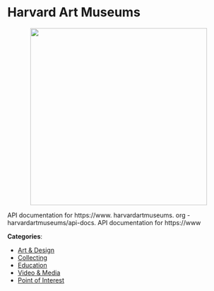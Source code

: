 # Harvard Art Museums
<p align="center">
    <img width="400" src="https://raw.githubusercontent.com/apis-list/apis-list/apis/harvard-art-museums/logo_256x256.png" />
</p>

API documentation for https://www. harvardartmuseums. org - harvardartmuseums/api-docs. API documentation for https://www



**Categories**:
- [Art & Design](https://github.com/apis-list/apis-list#art-and-design)
- [Collecting](https://github.com/apis-list/apis-list#collecting)
- [Education](https://github.com/apis-list/apis-list#education)
- [Video & Media](https://github.com/apis-list/apis-list#video-and-media)
- [Point of Interest](https://github.com/apis-list/apis-list#point-of-interest)



